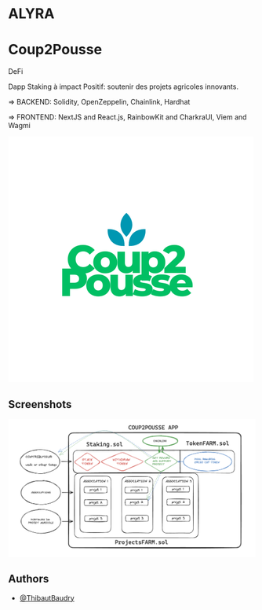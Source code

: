 # ALYRA 
# Coup2Pousse 

DeFi 

Dapp Staking à impact Positif: soutenir des projets agricoles innovants.

=> BACKEND: Solidity, OpenZeppelin, Chainlink, Hardhat

=> FRONTEND: NextJS and React.js, RainbowKit and CharkraUI, Viem and Wagmi


![Logo](https://github.com/ThibautBaudry/Coup2Pousse/blob/main/Coup2Pousse.png)

## Screenshots

![App Screenshot](https://github.com/ThibautBaudry/Coup2Pousse/blob/main/App.png)

## Authors

- [@ThibautBaudry](https://github.com/ThibautBaudry/)









